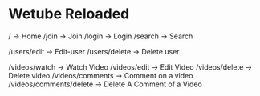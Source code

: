 # Wetube Reloaded

/ -> Home
/join -> Join
/login -> Login
/search -> Search

/users/edit -> Edit-user
/users/delete -> Delete user

/videos/watch -> Watch Video
/videos/edit -> Edit Video
/videos/delete -> Delete video
/videos/comments -> Comment on a video
/videos/comments/delete -> Delete A Comment of a Video
